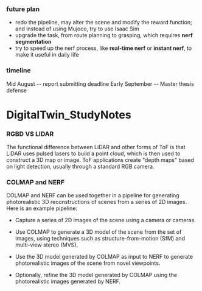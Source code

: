 
### future plan
* redo the pipeline, may alter the scene and modify the reward function; and instead of using Mujoco, try to use Isaac Sim
* upgrade the task, from route planning to grasping, which requires **nerf segmentation**
* try to speed up the nerf process, like **real-time nerf** or **instant nerf**, to make it useful in daily life

### timeline
Mid August -- report submitting deadline
Early September -- Master thesis defense

# DigitalTwin_StudyNotes

### RGBD VS LIDAR
The functional difference between LiDAR and other forms of ToF is that LiDAR uses pulsed lasers to build a point cloud, which is then used to construct a 3D map or image. ToF applications create "depth maps" based on light detection, usually through a standard RGB camera.

### COLMAP and NERF
COLMAP and NERF can be used together in a pipeline for generating photorealistic 3D reconstructions of scenes from a series of 2D images. Here is an example pipeline:

* Capture a series of 2D images of the scene using a camera or cameras.

* Use COLMAP to generate a 3D model of the scene from the set of images, using techniques such as structure-from-motion (SfM) and multi-view stereo (MVS).

* Use the 3D model generated by COLMAP as input to NERF to generate photorealistic images of the scene from novel viewpoints.

* Optionally, refine the 3D model generated by COLMAP using the photorealistic images generated by NERF.

